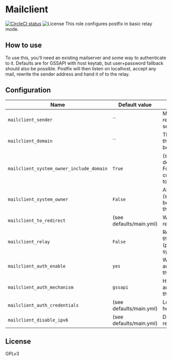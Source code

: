 # Mailclient

[![CircleCI status](https://img.shields.io/circleci/project/github/uubk/mailclient/master.svg?style=shield)](https://circleci.com/gh/uubk/mailclient/tree/master)
![License](https://img.shields.io/github/license/uubk/mailclient.svg?style=popout)
This role configures postfix in basic relay mode.

## How to use
To use this, you'll need an existing mailserver and some way to authenticate to it. Defaults are for GSSAPI with host keytab, but user+password fallback should also be possible. Postfix will then listen on localhost, accept any mail, rewrite the sender address and hand it of to the relay.

## Configuration
| Name | Default value | Description |
| ---- | ------------- | ----------- |
| `mailclient_sender` | `` | Mail source is rewritten to sender@domain |
| `mailclient_domain` | `` | The base domain this system belongs to |
| `mailclient_system_owner_include_domain` | `True` | (see defaults/main.yml) For backwards compatibility set to `True` |
| `mailclient_system_owner` | `False` | All system mail (see below) will be redirected to this address |
| `mailclient_to_redirect` | (see defaults/main.yml) | Which accounts to redirect mail for? |
| `mailclient_relay` | `False` | Relay mail over this system (postfix relayhost syntax) |
| `mailclient_auth_enable` | `yes` | Whether to authenticate at the relay host |
| `mailclient_auth_mechanism` | `gssapi` | How to authenticate with the relay host |
| `mailclient_auth_credentials` | (see defaults/main.yml) | Login for the relay host |
| `mailclient_disable_ipv6` | (see defaults/main.yml) | Disable IPv6 relaying |

## License
GPLv3
